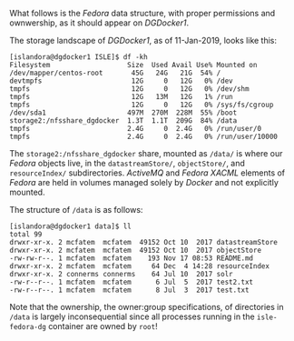 What follows is the *Fedora* data structure, with proper permissions and ownwership, as it should appear on *DGDocker1*.

The storage landscape of *DGDocker1*, as of 11-Jan-2019, looks like this:
```
[islandora@dgdocker1 ISLE]$ df -kh
Filesystem                   Size  Used Avail Use% Mounted on
/dev/mapper/centos-root       45G   24G   21G  54% /
devtmpfs                      12G     0   12G   0% /dev
tmpfs                         12G     0   12G   0% /dev/shm
tmpfs                         12G   13M   12G   1% /run
tmpfs                         12G     0   12G   0% /sys/fs/cgroup
/dev/sda1                    497M  270M  228M  55% /boot
storage2:/nfsshare_dgdocker  1.3T  1.1T  209G  84% /data
tmpfs                        2.4G     0  2.4G   0% /run/user/0
tmpfs                        2.4G     0  2.4G   0% /run/user/10000
```

The `storage2:/nfsshare_dgdocker` share, mounted as `/data/` is where our *Fedora* objects live, in the `datastreamStore/`, `objectStore/`, and `resourceIndex/` subdirectories.  *ActiveMQ* and *Fedora XACML* elements of *Fedora* are held in volumes managed solely by *Docker* and not explicitly mounted.

The structure of `/data` is as follows:
```
[islandora@dgdocker1 data]$ ll
total 99
drwxr-xr-x. 2 mcfatem  mcfatem  49152 Oct 10  2017 datastreamStore
drwxr-xr-x. 2 mcfatem  mcfatem  49152 Oct 10  2017 objectStore
-rw-rw-r--. 1 mcfatem  mcfatem    193 Nov 17 08:53 README.md
drwxr-xr-x. 2 mcfatem  mcfatem     64 Dec  4 14:28 resourceIndex
drwxr-xr-x. 2 connerms connerms    64 Jul 10  2017 solr
-rw-r--r--. 1 mcfatem  mcfatem      6 Jul  5  2017 test2.txt
-rw-r--r--. 1 mcfatem  mcfatem      8 Jul  3  2017 test.txt
```
Note that the ownership, the owner:group specifications, of directories in `/data` is largely inconsequential since all processes running in the `isle-fedora-dg` container are owned by `root`!
